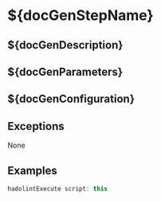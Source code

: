 
# ${docGenStepName}


## ${docGenDescription}

## ${docGenParameters}

## ${docGenConfiguration}

## Exceptions

None

## Examples

```groovy
hadolintExecute script: this
```
